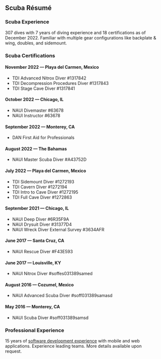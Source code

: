 ## Scuba Résumé

### Scuba Experience

307 dives with 7 years of diving experience and 18 certifications as of December 2022. Familiar with multiple gear configurations like backplate & wing, doubles, and sidemount.

### Scuba Certifications

#### November 2022 — Playa del Carmen, Mexico

* TDI Advanced Nitrox Diver #1317842
* TDI Decompression Procedures Diver #1317843
* TDI Stage Cave Diver #1317841

#### October 2022 — Chicago, IL

* NAUI Divemaster #63678
* NAUI Instructor #63678

#### September 2022 — Monterey, CA

* DAN First Aid for Professionals

#### August 2022 — The Bahamas

* NAUI Master Scuba Diver #A43752D

#### July 2022 — Playa del Carmen, Mexico

* TDI Sidemount Diver #1272193
* TDI Cavern Diver #1272194
* TDI Intro to Cave Diver #1272195
* TDI Full Cave Diver #1272863

#### September 2021 — Chicago, IL

* NAUI Deep Diver #6R35F9A
* NAUI Drysuit Diver #31377D4
* NAUI Wreck Diver External Survey #3634AFR

#### June 2017 — Santa Cruz, CA

* NAUI Rescue Diver #F43E593

#### June 2017 — Louisville, KY

* NAUI Nitrox Diver #soffes031389samed

#### August 2016 — Cozumel, Mexico

* NAUI Advanced Scuba Diver #soff031389samasd

#### May 2016 — Monterey, CA

* NAUI Scuba Diver #soff031389samsd

### Professional Experience

15 years of [software development experience](/resume) with mobile and web applications. Experience leading teams. More details available upon request.
